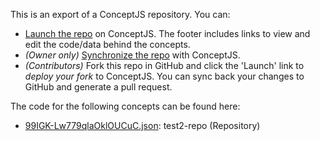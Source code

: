 This is an export of a ConceptJS repository. You can: 
- [Launch the repo](http://192.168.1.8:8085/launch) on ConceptJS. The footer includes links to view and edit the code/data behind the concepts. 
- *(Owner only)* [Synchronize the repo](http://192.168.1.8:8085?mode=manage) with ConceptJS. 
- *(Contributors)* Fork this repo in GitHub and click the 'Launch' link to *deploy your fork* to ConceptJS. You can sync back your changes to GitHub and generate a pull request.

The code for the following concepts can be found here: 

- [99IGK\-Lw779qlaOklOUCuC.json](99IGK-Lw779qlaOklOUCuC.json): test2\-repo \(Repository\)

